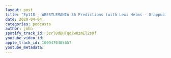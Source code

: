 ```yaml
---
layout: post
title: "Ep118 - WRESTLEMANIA 36 Predictions (with Lexi Helms - Grappucino Thoughts)"
date: 2020-04-04
categories: podcasts
author: john
spotify_track_id: 3zrl8dBHTqdZw8zmEl2s9f
youtube_video_id: 
apple_track_id: 1000470485657
youtube_metadata: 
---
```

